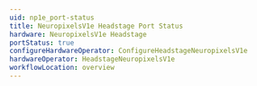 ```yaml
---
uid: np1e_port-status
title: NeuropixelsV1e Headstage Port Status
hardware: NeuropixelsV1e Headstage
portStatus: true
configureHardwareOperator: ConfigureHeadstageNeuropixelsV1e
hardwareOperator: HeadstageNeuropixelsV1e
workflowLocation: overview
---
```


